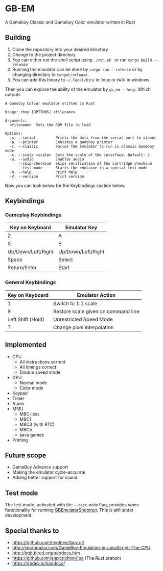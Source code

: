 # GB-EM

A Gameboy Classic and Gameboy Color emulator written in Rust

## Building

1. Clone the repository into your desired directory
2. Change to the project directory
3. You can either run the shell script using `./run.sh ` or run `cargo build --release`
4. Running the emulator can be done by `cargo run --release` or by changing directory to `target/release`.
5. You can add this binary to `~/.local/bin/` in linux or  `PATH` in windows.

Then you can explore the ability of the emulator by `gb_em --help`. Which outputs 

```
A Gameboy Colour emulator written in Rust

Usage: rboy [OPTIONS] <filename>

Arguments:
  <filename>  Sets the ROM file to load

Options:
  -s, --serial         Prints the data from the serial port to stdout
  -p, --printer        Emulates a gameboy printer
  -c, --classic        Forces the emulator to run in classic Gameboy mode
  -x, --scale <scale>  Sets the scale of the interface. Default: 2
  -a, --audio          Enables audio
      --skip-checksum  Skips verification of the cartridge checksum
      --test-mode      Starts the emulator in a special test mode
  -h, --help           Print help
  -V, --version        Print version
```

Now you can look below for the Keybindings section below.

## Keybindings

### Gameplay Keybindings

| Key on Keyboard    | Emulator Key       |
| ------------------ | ------------------ |
| Z                  | A                  |
| X                  | B                  |
| Up/Down/Left/Right | Up/Down/Left/Right |
| Space              | Select             |
| Return/Enter       | Start              |

### General Keybindings

| Key on Keyboard   | Emulator Action                     |
| ----------------- | ----------------------------------- |
| 1                 | Switch to 1:1 scale                 |
| R                 | Restore scale given on command line |
| Left Shift (Hold) | Unrestricted Speed Mode             |
| T                 | Change pixel interpolation          |


## Implemented

* CPU
  - All instructions correct
  - All timings correct
  - Double speed mode
* GPU
  - Normal mode
  - Color mode
* Keypad
* Timer
* Audio
* MMU
  - MBC-less
  - MBC1
  - MBC3 (with RTC)
  - MBC5
  - save games
* Printing

## Future scope

- GameBoy Advance support
- Making the emulator cycle-accurate
- Adding better support for sound

## Test mode
The test mode, activated with the `--test-mode` flag, provides some functionality for running
[GBEmulatorShootout](https://github.com/daid/GBEmulatorShootout). This is still under development.

## Special thanks to

* https://github.com/mvdnes/rboy.git
* http://imrannazar.com/GameBoy-Emulation-in-JavaScript:-The-CPU
* http://bgb.bircd.org/pandocs.htm
* https://github.com/alexcrichton/jba (The Rust branch)
* https://gbdev.io/pandocs/